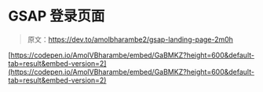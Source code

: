 # GSAP 登录页面

> 原文：<https://dev.to/amolbharambe2/gsap-landing-page-2m0h>

[https://codepen.io/AmolVBharambe/embed/GaBMKZ?height=600&default-tab=result&embed-version=2](https://codepen.io/AmolVBharambe/embed/GaBMKZ?height=600&default-tab=result&embed-version=2)